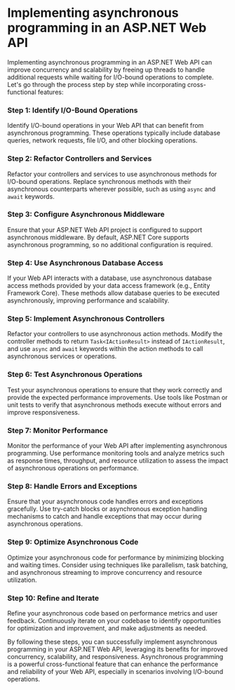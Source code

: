 # Implementing asynchronous programming in an ASP.NET Web API

 Implementing asynchronous programming in an ASP.NET Web API can improve concurrency and scalability by freeing up threads to handle additional requests while waiting for I/O-bound operations to complete. Let's go through the process step by step while incorporating cross-functional features:

### Step 1: Identify I/O-Bound Operations

Identify I/O-bound operations in your Web API that can benefit from asynchronous programming. These operations typically include database queries, network requests, file I/O, and other blocking operations.

### Step 2: Refactor Controllers and Services

Refactor your controllers and services to use asynchronous methods for I/O-bound operations. Replace synchronous methods with their asynchronous counterparts wherever possible, such as using `async` and `await` keywords.

### Step 3: Configure Asynchronous Middleware

Ensure that your ASP.NET Web API project is configured to support asynchronous middleware. By default, ASP.NET Core supports asynchronous programming, so no additional configuration is required.

### Step 4: Use Asynchronous Database Access

If your Web API interacts with a database, use asynchronous database access methods provided by your data access framework (e.g., Entity Framework Core). These methods allow database queries to be executed asynchronously, improving performance and scalability.

### Step 5: Implement Asynchronous Controllers

Refactor your controllers to use asynchronous action methods. Modify the controller methods to return `Task<IActionResult>` instead of `IActionResult`, and use `async` and `await` keywords within the action methods to call asynchronous services or operations.

### Step 6: Test Asynchronous Operations

Test your asynchronous operations to ensure that they work correctly and provide the expected performance improvements. Use tools like Postman or unit tests to verify that asynchronous methods execute without errors and improve responsiveness.

### Step 7: Monitor Performance

Monitor the performance of your Web API after implementing asynchronous programming. Use performance monitoring tools and analyze metrics such as response times, throughput, and resource utilization to assess the impact of asynchronous operations on performance.

### Step 8: Handle Errors and Exceptions

Ensure that your asynchronous code handles errors and exceptions gracefully. Use try-catch blocks or asynchronous exception handling mechanisms to catch and handle exceptions that may occur during asynchronous operations.

### Step 9: Optimize Asynchronous Code

Optimize your asynchronous code for performance by minimizing blocking and waiting times. Consider using techniques like parallelism, task batching, and asynchronous streaming to improve concurrency and resource utilization.

### Step 10: Refine and Iterate

Refine your asynchronous code based on performance metrics and user feedback. Continuously iterate on your codebase to identify opportunities for optimization and improvement, and make adjustments as needed.

By following these steps, you can successfully implement asynchronous programming in your ASP.NET Web API, leveraging its benefits for improved concurrency, scalability, and responsiveness. Asynchronous programming is a powerful cross-functional feature that can enhance the performance and reliability of your Web API, especially in scenarios involving I/O-bound operations.